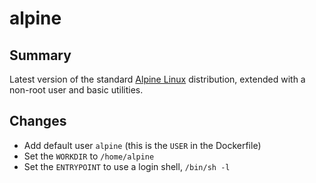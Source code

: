 # alpine

## Summary
Latest version of the standard [Alpine Linux](https://hub.docker.com/_/alpine) distribution, extended with a non-root user and basic utilities.

## Changes
- Add default user `alpine` (this is the `USER` in the Dockerfile)
- Set the `WORKDIR` to `/home/alpine`
- Set the `ENTRYPOINT` to use a login shell, `/bin/sh -l`
